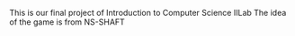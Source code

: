 This is our final project of Introduction to Computer Science ⅡLab
The idea of the game is from NS-SHAFT
